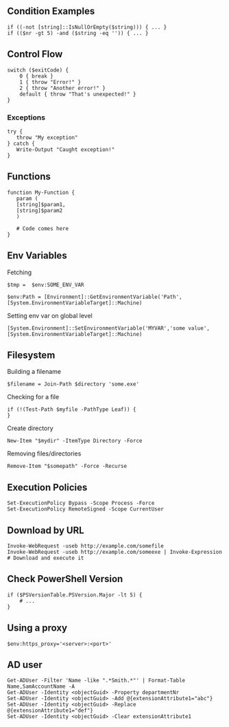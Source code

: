 ## Condition Examples

    if ((-not [string]::IsNullOrEmpty($string))) { ... }
    if (($nr -gt 5) -and ($string -eq '')) { ... }

## Control Flow

    switch ($exitCode) {
        0 { break }
        1 { throw "Error!" }
        2 { throw "Another error!" }
        default { throw "That's unexpected!" }
    }

### Exceptions

    try {
       throw "My exception"
    } catch {
       Write-Output "Caught exception!"
    }

## Functions

    function My-Function {
       param (
       [string]$param1,
       [string]$param2
       )
       
       # Code comes here
    }
    
## Env Variables

Fetching 

    $tmp =  $env:SOME_ENV_VAR
    
    $env:Path = [Environment]::GetEnvironmentVariable('Path',[System.EnvironmentVariableTarget]::Machine)

Setting env var on global level

    [System.Environment]::SetEnvironmentVariable('MYVAR','some value', [System.EnvironmentVariableTarget]::Machine)


## Filesystem

Building a filename

    $filename = Join-Path $directory 'some.exe'
    
Checking for a file

    if (!(Test-Path $myfile -PathType Leaf)) {
    }

Create directory

    New-Item "$mydir" -ItemType Directory -Force
    
Removing files/directories

    Remove-Item "$somepath" -Force -Recurse
    
## Execution Policies

    Set-ExecutionPolicy Bypass -Scope Process -Force
    Set-ExecutionPolicy RemoteSigned -Scope CurrentUser

## Download by URL

    Invoke-WebRequest -useb http://example.com/somefile
    Invoke-WebRequest -useb http://example.com/someexe | Invoke-Expression       # Download and execute it

## Check PowerShell Version

    if ($PSVersionTable.PSVersion.Major -lt 5) {
        # ...
    }
    
## Using a proxy

    $env:https_proxy='<server>:<port>'

## AD user

    Get-ADUser -Filter 'Name -like ".*Smith.*"' | Format-Table Name,SamAccountName -A
    Get-ADUser -Identity <objectGuid> -Property departmentNr
    Set-ADUser -Identity <objectGuid> -Add @{extensionAttribute1="abc"}
    Set-ADUser -Identity <objectGuid> -Replace @{extensionAttribute1="def"}
    Set-ADUser -Identity <objectGuid> -Clear extensionAttribute1

